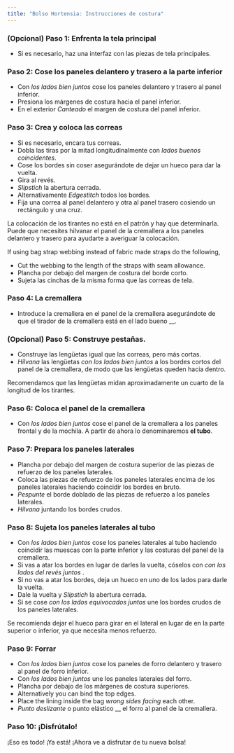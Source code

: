 ```yaml
---
title: "Bolso Hortensia: Instrucciones de costura"
---
```


### (Opcional) Paso 1: Enfrenta la tela principal

- Si es necesario, haz una interfaz con las piezas de tela principales.

### Paso 2: Cose los paneles delantero y trasero a la parte inferior

- Con _los lados bien juntos_ cose los paneles delantero y trasero al panel inferior.
- Presiona los márgenes de costura hacia el panel inferior.
- En el exterior _Canteado_ el margen de costura del panel inferior.

### Paso 3: Crea y coloca las correas

- Si es necesario, encara tus correas.
- Dobla las tiras por la mitad longitudinalmente con _lados buenos coincidentes_.
- Cose los bordes sin coser asegurándote de dejar un hueco para dar la vuelta.
- Gira al revés.
- _Slipstich_ la abertura cerrada.
- Alternativamente _Edgestitch_ todos los bordes.
- Fija una correa al panel delantero y otra al panel trasero cosiendo un rectángulo y una cruz.

<Warning>

La colocación de los tirantes no está en el patrón y hay que determinarla. Puede que necesites hilvanar el panel de la cremallera a los paneles delantero y trasero para ayudarte a averiguar la colocación.

</Warning>

<Note>

If using bag strap webbing instead of fabric made straps do the following,

- Cut the webbing to the length of the straps with seam allowance.
- Plancha por debajo del margen de costura del borde corto.
- Sujeta las cinchas de la misma forma que las correas de tela.

</Note>

### Paso 4: La cremallera

- Introduce la cremallera en el panel de la cremallera asegurándote de que el tirador de la cremallera está en el lado bueno __.

### (Opcional) Paso 5: Construye pestañas.

- Construye las lengüetas igual que las correas, pero más cortas.
- _Hilvana_ las lengüetas _con los lados bien juntos_ a los bordes cortos del panel de la cremallera, de modo que las lengüetas queden hacia dentro.

<Tip>

Recomendamos que las lengüetas midan aproximadamente un cuarto de la longitud de los tirantes.

</Tip>

### Paso 6: Coloca el panel de la cremallera

- Con _los lados bien juntos_ cose el panel de la cremallera a los paneles frontal y de la mochila. A partir de ahora lo denominaremos **el tubo**.

### Paso 7: Prepara los paneles laterales

- Plancha por debajo del margen de costura superior de las piezas de refuerzo de los paneles laterales.
- Coloca las piezas de refuerzo de los paneles laterales encima de los paneles laterales haciendo coincidir los bordes en bruto.
- _Pespunte_ el borde doblado de las piezas de refuerzo a los paneles laterales.
- _Hilvana_ juntando los bordes crudos.

### Paso 8: Sujeta los paneles laterales al tubo

- Con _los lados bien juntos_ cose los paneles laterales al tubo haciendo coincidir las muescas con la parte inferior y las costuras del panel de la cremallera.
- Si vas a atar los bordes en lugar de darles la vuelta, cóselos con _con los lados del revés juntos_ .
- Si no vas a atar los bordes, deja un hueco en uno de los lados para darle la vuelta.
- Dale la vuelta y _Slipstich_ la abertura cerrada.
- Si se cose _con los lados equivocados juntos_ une los bordes crudos de los paneles laterales.

<Note>

Se recomienda dejar el hueco para girar en el lateral en lugar de en la parte superior o inferior, ya que necesita menos refuerzo.

</Note>

### Paso 9: Forrar

- Con _los lados bien juntos_ cose los paneles de forro delantero y trasero al panel de forro inferior.
- Con _los lados bien juntos_ une los paneles laterales del forro.
- Plancha por debajo de los márgenes de costura superiores.
- Alternatively you can bind the top edges.
- Place the lining inside the bag _wrong sides facing_ each other.
- _Punto deslizante_ o punto elástico __ el forro al panel de la cremallera.

### Paso 10: ¡Disfrútalo!

¡Eso es todo! ¡Ya está! ¡Ahora ve a disfrutar de tu nueva bolsa!
